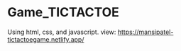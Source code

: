 # Game_TICTACTOE
Using html, css, and javascript.
view: https://mansipatel-tictactoegame.netlify.app/
